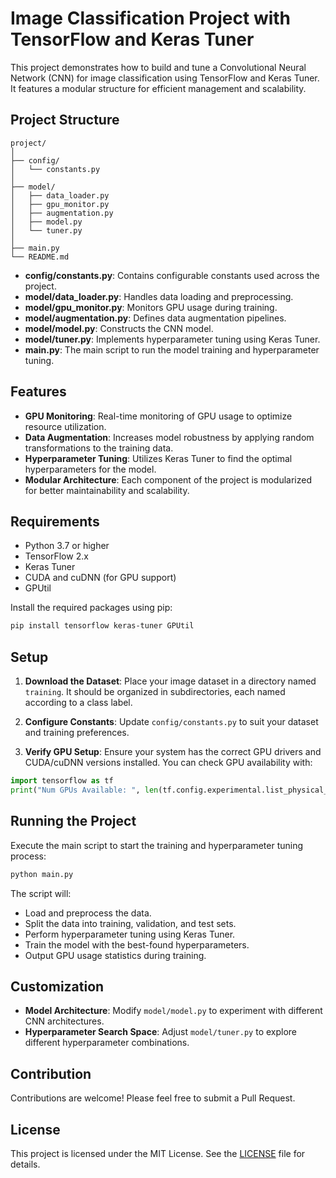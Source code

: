 # Image Classification Project with TensorFlow and Keras Tuner

This project demonstrates how to build and tune a Convolutional Neural Network (CNN) for image classification using TensorFlow and Keras Tuner. It features a modular structure for efficient management and scalability.

## Project Structure

```
project/
│
├── config/
│   └── constants.py
│
├── model/
│   ├── data_loader.py
│   ├── gpu_monitor.py
│   ├── augmentation.py
│   ├── model.py
│   └── tuner.py
│
├── main.py
└── README.md
```

- **config/constants.py**: Contains configurable constants used across the project.
- **model/data_loader.py**: Handles data loading and preprocessing.
- **model/gpu_monitor.py**: Monitors GPU usage during training.
- **model/augmentation.py**: Defines data augmentation pipelines.
- **model/model.py**: Constructs the CNN model.
- **model/tuner.py**: Implements hyperparameter tuning using Keras Tuner.
- **main.py**: The main script to run the model training and hyperparameter tuning.

## Features

- **GPU Monitoring**: Real-time monitoring of GPU usage to optimize resource utilization.
- **Data Augmentation**: Increases model robustness by applying random transformations to the training data.
- **Hyperparameter Tuning**: Utilizes Keras Tuner to find the optimal hyperparameters for the model.
- **Modular Architecture**: Each component of the project is modularized for better maintainability and scalability.

## Requirements

- Python 3.7 or higher
- TensorFlow 2.x
- Keras Tuner
- CUDA and cuDNN (for GPU support)
- GPUtil

Install the required packages using pip:

```bash
pip install tensorflow keras-tuner GPUtil
```

## Setup

1. **Download the Dataset**: Place your image dataset in a directory named `training`. It should be organized in subdirectories, each named according to a class label.
   
2. **Configure Constants**: Update `config/constants.py` to suit your dataset and training preferences.

3. **Verify GPU Setup**: Ensure your system has the correct GPU drivers and CUDA/cuDNN versions installed. You can check GPU availability with:

```python
import tensorflow as tf
print("Num GPUs Available: ", len(tf.config.experimental.list_physical_devices('GPU')))
```

## Running the Project

Execute the main script to start the training and hyperparameter tuning process:

```bash
python main.py
```

The script will:

- Load and preprocess the data.
- Split the data into training, validation, and test sets.
- Perform hyperparameter tuning using Keras Tuner.
- Train the model with the best-found hyperparameters.
- Output GPU usage statistics during training.

## Customization

- **Model Architecture**: Modify `model/model.py` to experiment with different CNN architectures.
- **Hyperparameter Search Space**: Adjust `model/tuner.py` to explore different hyperparameter combinations.

## Contribution

Contributions are welcome! Please feel free to submit a Pull Request.

## License

This project is licensed under the MIT License. See the [LICENSE](LICENSE) file for details.